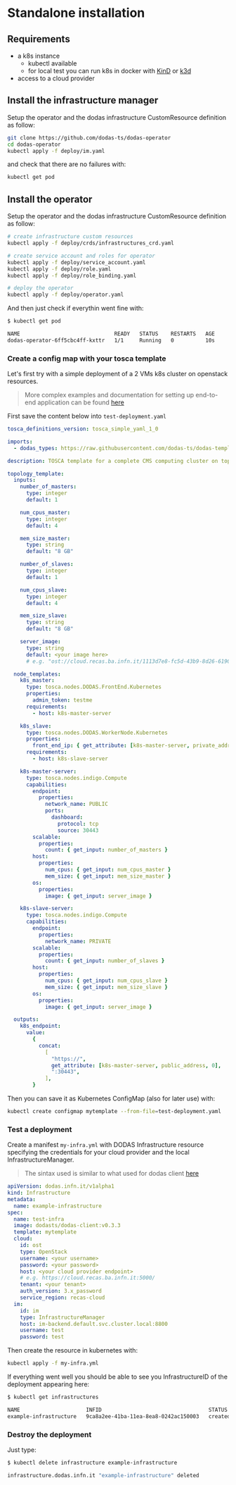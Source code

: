 # Standalone installation

## Requirements

- a k8s instance
  - kubectl available
  - for local test you can run k8s in docker with [KinD](https://kind.sigs.k8s.io/) or [k3d](https://github.com/rancher/k3d)
- access to a cloud provider

## Install the infrastructure manager

Setup the operator and the dodas infrastructure CustomResource definition as follow:

```bash
git clone https://github.com/dodas-ts/dodas-operator
cd dodas-operator
kubectl apply -f deploy/im.yaml
```

and check that there are no failures with:

```bash
kubectl get pod
```

## Install the operator

Setup the operator and the dodas infrastructure CustomResource definition as follow:

```bash
# create infrastructure custom resources
kubectl apply -f deploy/crds/infrastructures_crd.yaml

# create service account and roles for operator
kubectl apply -f deploy/service_account.yaml
kubectl apply -f deploy/role.yaml
kubectl apply -f deploy/role_binding.yaml

# deploy the operator
kubectl apply -f deploy/operator.yaml
```

And then just check if everythin went fine with:

```bash
$ kubectl get pod

NAME                              READY   STATUS    RESTARTS   AGE
dodas-operator-6ff5cbc4ff-kxttr   1/1     Running   0          10s
```

### Create a config map with your tosca template

Let's first try with a simple deployment of a 2 VMs k8s cluster on openstack resources.

> More complex examples and documentation for setting up end-to-end application can be found [here](https://dodas-ts.github.io/dodas-templates/)

First save the content below into `test-deployment.yaml`

```yaml
tosca_definitions_version: tosca_simple_yaml_1_0

imports:
  - dodas_types: https://raw.githubusercontent.com/dodas-ts/dodas-templates/master/tosca-types/dodas_types.yml

description: TOSCA template for a complete CMS computing cluster on top of K8s orchestrator

topology_template:
  inputs:
    number_of_masters:
      type: integer
      default: 1

    num_cpus_master:
      type: integer
      default: 4

    mem_size_master:
      type: string
      default: "8 GB"

    number_of_slaves:
      type: integer
      default: 1

    num_cpus_slave:
      type: integer
      default: 4

    mem_size_slave:
      type: string
      default: "8 GB"

    server_image:
      type: string
      default: <your image here>
      # e.g. "ost://cloud.recas.ba.infn.it/1113d7e8-fc5d-43b9-8d26-61906d89d479"

  node_templates:
    k8s_master:
      type: tosca.nodes.DODAS.FrontEnd.Kubernetes
      properties:
        admin_token: testme
      requirements:
        - host: k8s-master-server

    k8s_slave:
      type: tosca.nodes.DODAS.WorkerNode.Kubernetes
      properties:
        front_end_ip: { get_attribute: [k8s-master-server, private_address, 0] }
      requirements:
        - host: k8s-slave-server

    k8s-master-server:
      type: tosca.nodes.indigo.Compute
      capabilities:
        endpoint:
          properties:
            network_name: PUBLIC
            ports:
              dashboard:
                protocol: tcp
                source: 30443
        scalable:
          properties:
            count: { get_input: number_of_masters }
        host:
          properties:
            num_cpus: { get_input: num_cpus_master }
            mem_size: { get_input: mem_size_master }
        os:
          properties:
            image: { get_input: server_image }

    k8s-slave-server:
      type: tosca.nodes.indigo.Compute
      capabilities:
        endpoint:
          properties:
            network_name: PRIVATE
        scalable:
          properties:
            count: { get_input: number_of_slaves }
        host:
          properties:
            num_cpus: { get_input: num_cpus_slave }
            mem_size: { get_input: mem_size_slave }
        os:
          properties:
            image: { get_input: server_image }

  outputs:
    k8s_endpoint:
      value:
        {
          concat:
            [
              "https://",
              get_attribute: [k8s-master-server, public_address, 0],
              ":30443",
            ],
        }
```

Then you can save it as Kubernetes ConfigMap (also for later use) with:

```bash
kubectl create configmap mytemplate --from-file=test-deployment.yaml
```

### Test a deployment

Create a manifest `my-infra.yml` with DODAS Infrastructure resource specifying the credentials for your cloud provider and the local InfrastructureManager.

> The sintax used is similar to what used for dodas client [here](https://dodas-ts.github.io/dodas-go-client/)

```yaml
apiVersion: dodas.infn.it/v1alpha1
kind: Infrastructure
metadata:
  name: example-infrastructure
spec:
  name: test-infra
  image: dodasts/dodas-client:v0.3.3
  template: mytemplate
  cloud:
    id: ost
    type: OpenStack
    username: <your username>
    password: <your password>
    host: <your cloud provider endpoint>
    # e.g. https://cloud.recas.ba.infn.it:5000/
    tenant: <your tenant>
    auth_version: 3.x_password
    service_region: recas-cloud
  im:
    id: im
    type: InfrastructureManager
    host: im-backend.default.svc.cluster.local:8800
    username: test
    password: test
```

Then create the resource in kubernetes with:

```bash
kubectl apply -f my-infra.yml
```

If everything went well you should be able to see you InfrastructureID of the deployment appearing here:

```bash
$ kubectl get infrastructures

NAME                     INFID                                  STATUS
example-infrastructure   9ca8a2ee-41ba-11ea-8ea8-0242ac150003   created
```

### Destroy the deployment

Just type:

```bash
$ kubectl delete infrastructure example-infrastructure

infrastructure.dodas.infn.it "example-infrastructure" deleted
```
